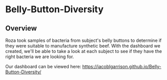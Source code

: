 # Belly-Button-Diversity

## Overview

Roza took samples of bacteria from subject's belly buttons to determine if they were suitable to manufacture synthetic beef. With the dashboard we created, we'll be able to take a look at each subject to see if they have the right bacteria we are looking for.

Our dashboard can be viewed here: https://jacoblgarrison.github.io/Belly-Button-Diversity/
